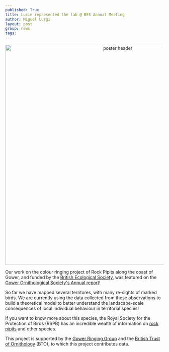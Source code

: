 ```yaml
---
published: True
title: Lucie represented the lab @ BES Annual Meeting
author: Miguel Lurgi
layout: post
group: news
tags: 
---
```


<p style="text-align:center;"><img src="/static/img/news/2024_Rock_Pipit.png" alt="poster header" class="img-fluid" width="700"></p>

Our work on the colour ringing project of Rock Pipits along the coast of Gower, and funded by the 
[British Ecological Society](https://www.britishecologicalsociety.org/funding/research-grants/past-awards-research-grants/), 
was featured on the [Gower Ornithological Society's Annual report](https://www.gowerbirds.org.uk/the-ringing-year-2023-gower-ringing-group/)!

So far we have mapped several territores, with many re-sights of marked birds. We are currently using the data collected from these observations 
to build a theoretical model to better understand the landscape-scale consequences of local individual behaviour in territorial species!

If you want to know more about this species, the Royal Society for the Protection of Birds (RSPB) has an incredible wealth of information on 
[rock pipits](https://www.rspb.org.uk/birds-and-wildlife/rock-pipit) and other species.

This project is supported by the [Gower Ringing Group](https://www.gowerbirds.org.uk/category/gower-ringing-group/) and the 
[British Trust of Ornithology](https://www.bto.org/understanding-birds/birdfacts/rock-pipit) (BTO), to which this project contributes data.



